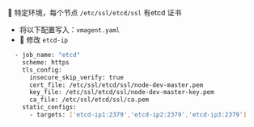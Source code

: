 🎉 特定环境，每个节点 `/etc/ssl/etcd/ssl` 有etcd 证书

+ 将以下配置写入：`vmagent.yaml`
+ 🔔 修改 `etcd-ip`

```sh
  - job_name: "etcd"
    scheme: https
    tls_config:
      insecure_skip_verify: true
      cert_file: /etc/ssl/etcd/ssl/node-dev-master.pem
      key_file: /etc/ssl/etcd/ssl/node-dev-master-key.pem
      ca_file: /etc/ssl/etcd/ssl/ca.pem
    static_configs:
      - targets: ['etcd-ip1:2379','etcd-ip2:2379','etcd-ip3:2379']
```


